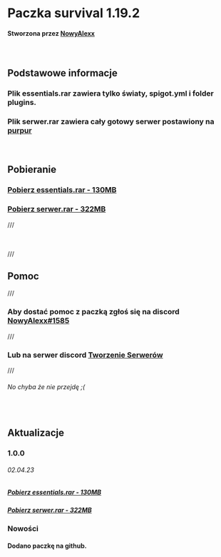 <h1>Paczka survival 1.19.2</h1>
<h4>Stworzona przez <a href="https://github.com/NowyAlexx">NowyAlexx</a></h2>
<p>‎‎‎‎‎‎‎‎ㅤ</p>
<h2>Podstawowe informacje</h2>
<h3>Plik essentials.rar zawiera tylko światy, spigot.yml i folder plugins.</h3>
<h3>Plik serwer.rar zawiera cały gotowy serwer postawiony na <a href="https://purpurmc.org">purpur</a></h3>
<p>‎‎‎‎‎‎‎‎ㅤ</p>
<h2>Pobieranie</h2>
<h3><a href="https://download1586.mediafire.com/deabnjf97r2g-IOzgIuN2D9UmO6mVro2sifwfrNBnzSXNyLDwqNyrwlSFgeomG4y1BW7mKyO77Bnf2viGbjxdlelWw/151274ckqk8mdvd/essentials.rar">Pobierz essentials.rar - 130MB</a></h3>
<h3><a href="https://download1588.mediafire.com/rg3a12oagy4gmgHrc9924fT3mGJQYIRcm2eWA9RC_7IFgg_5o3SScj0oou6jsjEMEYz-un7UyXi-mGHFV8oyN0zkrw/wuv19kcmly0sq8c/serwer.rar">Pobierz serwer.rar - 322MB</a></h3>
///<p>‎‎‎‎‎‎‎‎ㅤ</p>
///<h2>Pomoc</h2>
///<h3>Aby dostać pomoc z paczką zgłoś się na discord <a href="">NowyAlexx#1585</a></h3>
///<h3>Lub na serwer discord <a href="https://dc.tworzeieserwerow.pl">Tworzenie Serwerów</a></h3>
///<h6>No chyba że nie przejdę ;(</h6>
<p>‎‎‎‎‎‎‎‎ㅤ</p>
<h2>Aktualizacje</h2>
<h3>1.0.0</h3>
<h6>02.04.23</h2>
<h5><a href="https://download1586.mediafire.com/deabnjf97r2g-IOzgIuN2D9UmO6mVro2sifwfrNBnzSXNyLDwqNyrwlSFgeomG4y1BW7mKyO77Bnf2viGbjxdlelWw/151274ckqk8mdvd/essentials.rar">Pobierz essentials.rar - 130MB</a></h5>
<h5><a href="https://download1588.mediafire.com/rg3a12oagy4gmgHrc9924fT3mGJQYIRcm2eWA9RC_7IFgg_5o3SScj0oou6jsjEMEYz-un7UyXi-mGHFV8oyN0zkrw/wuv19kcmly0sq8c/serwer.rar">Pobierz serwer.rar - 322MB</a></h5>
<h3>Nowości</h3>
<h4>Dodano paczkę na github.</h4>
<h1></h1>
